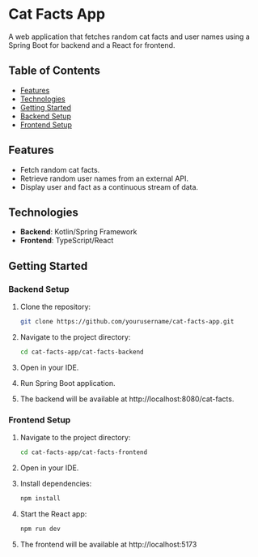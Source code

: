 # Cat Facts App

A web application that fetches random cat facts and user names using a Spring Boot for backend and a React for frontend.

## Table of Contents

- [Features](#features)
- [Technologies](#technologies)
- [Getting Started](#getting-started)
- [Backend Setup](#backend-setup)
- [Frontend Setup](#frontend-setup)

## Features

- Fetch random cat facts.
- Retrieve random user names from an external API.
- Display user and fact as a continuous stream of data.

## Technologies

- **Backend**: Kotlin/Spring Framework
- **Frontend**: TypeScript/React

## Getting Started

### Backend Setup

1. Clone the repository:

   ```bash
   git clone https://github.com/yourusername/cat-facts-app.git
   ```

2. Navigate to the project directory:

   ```bash
   cd cat-facts-app/cat-facts-backend
   ```

3. Open in your IDE.
4. Run Spring Boot application.
5. The backend will be available at http://localhost:8080/cat-facts.


### Frontend Setup

1. Navigate to the project directory:

   ```bash
   cd cat-facts-app/cat-facts-frontend
   ```

2. Open in your IDE.
3. Install dependencies:

   ```bash
   npm install
   ```

4. Start the React app:

   ```bash
   npm run dev
   ```

5. The frontend will be available at http://localhost:5173

